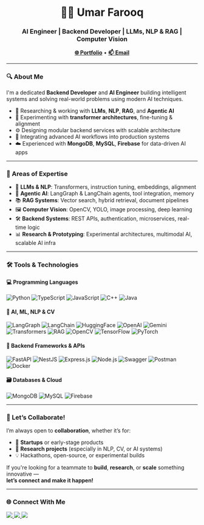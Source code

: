 <h1 align="center">👨‍💻 Umar Farooq</h1>

<h3 align="center">  AI Engineer | Backend Developer | LLMs, NLP & RAG | Computer Vision</h3>

<p align="center">
  <a href="https://umarfarooq.tech" target="_blank"><strong>🌐 Portfolio</strong></a> • 
  <a href="mailto:umarfarooq211203@gmail.com"><strong>📫 Email</strong></a>
</p>

---

### 🔍 About Me

I'm a dedicated **Backend Developer** and **AI Engineer** building intelligent systems and solving real-world problems using modern AI techniques.

- 🧠 Researching & working with **LLMs**, **NLP**, **RAG**, and **Agentic AI**
- 🧪 Experimenting with **transformer architectures**, fine-tuning & alignment
- ⚙️ Designing modular backend services with scalable architecture
- 🧩 Integrating advanced AI workflows into production systems
- ☁️ Experienced with **MongoDB**, **MySQL**, **Firebase** for data-driven AI apps

---

### 💼 Areas of Expertise

- 🧠 **LLMs & NLP**: Transformers, instruction tuning, embeddings, alignment
- 🔗 **Agentic AI**: LangGraph & LangChain agents, tool integration, memory
- 📚 **RAG Systems**: Vector search, hybrid retrieval, document pipelines
- 🖼️ **Computer Vision**: OpenCV, YOLO, image processing, deep learning
- 🛠️ **Backend Systems**: REST APIs, authentication, microservices, real-time logic
- 📊 **Research & Prototyping**: Experimental architectures, multimodal AI, scalable AI infra

---

### 🛠️ Tools & Technologies

#### 💻 Programming Languages
![Python](https://img.shields.io/badge/-Python-3776AB?style=for-the-badge&logo=python&logoColor=white)
![TypeScript](https://img.shields.io/badge/-TypeScript-3178C6?style=for-the-badge&logo=typescript&logoColor=white)
![JavaScript](https://img.shields.io/badge/-JavaScript-F7DF1E?style=for-the-badge&logo=javascript&logoColor=black)
![C++](https://img.shields.io/badge/-C++-00599C?style=for-the-badge&logo=c%2b%2b&logoColor=white)
![Java](https://img.shields.io/badge/-Java-007396?style=for-the-badge&logo=java&logoColor=white)

#### 🧠 AI, ML, NLP & CV
![LangGraph](https://img.shields.io/badge/-LangGraph-000000?style=for-the-badge&logo=protocolsio&logoColor=white)
![LangChain](https://img.shields.io/badge/-LangChain-3B3B3B?style=for-the-badge&logo=chainlink&logoColor=white)
![HuggingFace](https://img.shields.io/badge/-HuggingFace-FFD21F?style=for-the-badge&logo=huggingface&logoColor=black)
![OpenAI](https://img.shields.io/badge/-OpenAI-412991?style=for-the-badge&logo=openai&logoColor=white)
![Gemini](https://img.shields.io/badge/-Gemini-1A73E8?style=for-the-badge&logo=google&logoColor=white)
![Transformers](https://img.shields.io/badge/-Transformers-FF6F61?style=for-the-badge&logo=tensorflow&logoColor=white)
![RAG](https://img.shields.io/badge/-RAG-blueviolet?style=for-the-badge)
![OpenCV](https://img.shields.io/badge/-OpenCV-5C3EE8?style=for-the-badge&logo=opencv&logoColor=white)
![TensorFlow](https://img.shields.io/badge/-TensorFlow-FF6F00?style=for-the-badge&logo=tensorflow&logoColor=white)
![PyTorch](https://img.shields.io/badge/-PyTorch-EE4C2C?style=for-the-badge&logo=pytorch&logoColor=white)

#### 🧰 Backend Frameworks & APIs
![FastAPI](https://img.shields.io/badge/-FastAPI-009688?style=for-the-badge&logo=fastapi&logoColor=white)
![NestJS](https://img.shields.io/badge/-NestJS-E0234E?style=for-the-badge&logo=nestjs&logoColor=white)
![Express.js](https://img.shields.io/badge/-Express.js-000000?style=for-the-badge&logo=express&logoColor=white)
![Node.js](https://img.shields.io/badge/-Node.js-339933?style=for-the-badge&logo=nodedotjs&logoColor=white)
![Swagger](https://img.shields.io/badge/-Swagger-85EA2D?style=for-the-badge&logo=swagger&logoColor=black)
![Postman](https://img.shields.io/badge/-Postman-FF6C37?style=for-the-badge&logo=postman&logoColor=white)
![Docker](https://img.shields.io/badge/-Docker-2496ED?style=for-the-badge&logo=docker&logoColor=white)

#### 🗃️ Databases & Cloud
![MongoDB](https://img.shields.io/badge/-MongoDB-47A248?style=for-the-badge&logo=mongodb&logoColor=white)
![MySQL](https://img.shields.io/badge/-MySQL-4479A1?style=for-the-badge&logo=mysql&logoColor=white)
![Firebase](https://img.shields.io/badge/-Firebase-FFCA28?style=for-the-badge&logo=firebase&logoColor=black)

---

### 🤝 Let’s Collaborate!

I’m always open to **collaboration**, whether it’s for:

- 🚀 **Startups** or early-stage products  
- 🧪 **Research projects** (especially in NLP, CV, or AI systems)  
- 💡 Hackathons, open-source, or experimental builds  

If you're looking for a teammate to **build**, **research**, or **scale** something innovative —  
**let’s connect and make it happen!**

---
### 🌐 Connect With Me

<p align="left">
  <a href="https://www.linkedin.com/in/umarrfarooq" target="blank">
    <img src="https://img.shields.io/badge/-LinkedIn-0A66C2?style=for-the-badge&logo=linkedin&logoColor=white" />
  </a>
  <a href="https://www.instagram.com/umarfarooq2112" target="blank">
    <img src="https://img.shields.io/badge/-Instagram-E4405F?style=for-the-badge&logo=instagram&logoColor=white" />
  </a>
  <a href="mailto:umarfarooq211203@gmail.com" target="blank">
    <img src="https://img.shields.io/badge/-Email-D14836?style=for-the-badge&logo=gmail&logoColor=white" />
  </a>
</p>
